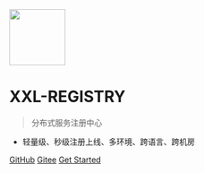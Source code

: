 <img src="https://www.xuxueli.com/doc/static/xxl-job/images/xxl-logo.png" width="100" >

# XXL-REGISTRY

> 分布式服务注册中心

- 轻量级、秒级注册上线、多环境、跨语言、跨机房


[GitHub](https://github.com/xuxueli/xxl-registry/)
[Gitee](http://gitee.com/xuxueli0323/xxl-registry)
[Get Started](#《分布式服务注册中心XXL-REGISTRY》)